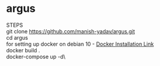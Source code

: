 # argus

STEPS\
git clone https://github.com/manish-yadav/argus.git \
cd argus \
for setting up docker on debian 10 - [Docker Installation Link](https://www.digitalocean.com/community/tutorials/how-to-install-and-use-docker-on-debian-10)\
docker build .\
docker-compose up -d\

